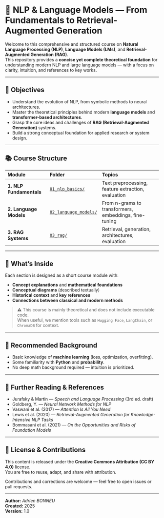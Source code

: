 # 🧠 NLP & Language Models — From Fundamentals to Retrieval-Augmented Generation

Welcome to this comprehensive and structured course on **Natural Language Processing (NLP)**, **Language Models (LMs)**, and **Retrieval-Augmented Generation (RAG)**.  
This repository provides a **concise yet complete theoretical foundation** for understanding modern NLP and large language models — with a focus on clarity, intuition, and references to key works.

---

## 🎯 Objectives

- Understand the evolution of NLP, from symbolic methods to neural architectures.  
- Master the theoretical principles behind modern **language models** and **transformer-based architectures**.  
- Grasp the core ideas and challenges of **RAG (Retrieval-Augmented Generation)** systems.  
- Build a strong conceptual foundation for applied research or system design.

---

## 📚 Course Structure

| Module | Folder | Topics |
|:--|:--|:--|
| **1. NLP Fundamentals** | [`01_nlp_basics/`](./01_nlp_basics/) | Text preprocessing, feature extraction, evaluation |
| **2. Language Models** | [`02_language_models/`](./02_language_models/) | From n-grams to transformers, embeddings, fine-tuning |
| **3. RAG Systems** | [`03_rag/`](./03_rag/) | Retrieval, generation, architectures, evaluation |

---

## 🧩 What’s Inside

Each section is designed as a short course module with:
- **Concept explanations** and **mathematical foundations**  
- **Conceptual diagrams** (described textually)  
- **Historical context** and **key references**  
- **Connections between classical and modern methods**

> ⚠️ This course is mainly theoretical and does not include executable code.  
> When useful, we mention tools such as `Hugging Face`, `LangChain`, or `ChromaDB` for context.

---

## 📖 Recommended Background

- Basic knowledge of **machine learning** (loss, optimization, overfitting).  
- Some familiarity with **Python** and **probability**.  
- No deep math background required — intuition is prioritized.

---

## 🧠 Further Reading & References

- Jurafsky & Martin — *Speech and Language Processing* (3rd ed. draft)  
- Goldberg, Y. — *Neural Network Methods for NLP*  
- Vaswani et al. (2017) — *Attention Is All You Need*  
- Lewis et al. (2020) — *Retrieval-Augmented Generation for Knowledge-Intensive NLP Tasks*  
- Bommasani et al. (2021) — *On the Opportunities and Risks of Foundation Models*

---

## 🧩 License & Contributions

This content is released under the **Creative Commons Attribution (CC BY 4.0)** license.  
You are free to reuse, adapt, and share with attribution.

Contributions and corrections are welcome — feel free to open issues or pull requests.

---

**Author:** *Adrien BONNEU*  
**Created:** 2025  
**Version:** 1.0
